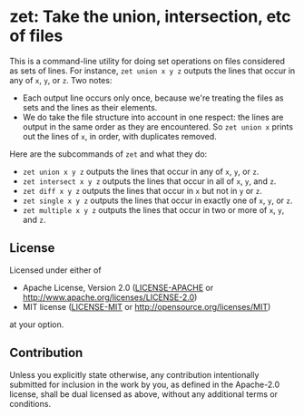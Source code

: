 zet: Take the union, intersection, etc of files
=================================================

This is a command-line utility for doing set operations on files considered as
sets of lines. For instance, `zet union x y z` outputs the lines that occur in
any of `x`, `y`, or `z`. Two notes:

* Each output line occurs only once, because we're treating the files as sets
  and the lines as their elements.
* We do take the file structure into account in one respect: the lines are
  output in the same order as they are encountered. So `zet union x` prints
  out the lines of `x`, in order, with duplicates removed.

Here are the subcommands of `zet` and what they do:

* `zet union x y z` outputs the lines that occur in any of `x`, `y`, or `z`.
* `zet intersect x y z` outputs the lines that occur in all of `x`, `y`, and `z`.
* `zet diff x y z` outputs the lines that occur in `x` but not in `y` or `z`.
* `zet single x y z` outputs the lines that occur in exactly one of `x`, `y`,
  or `z`.
* `zet multiple x y z` outputs the lines that occur in two or more of `x`, `y`,
  and `z`.

## License

Licensed under either of

 * Apache License, Version 2.0
   ([LICENSE-APACHE](LICENSE-APACHE) or http://www.apache.org/licenses/LICENSE-2.0)
 * MIT license
   ([LICENSE-MIT](LICENSE-MIT) or http://opensource.org/licenses/MIT)

at your option.

## Contribution

Unless you explicitly state otherwise, any contribution intentionally submitted
for inclusion in the work by you, as defined in the Apache-2.0 license, shall be
dual licensed as above, without any additional terms or conditions.
